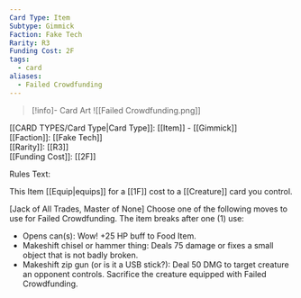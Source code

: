```yaml
---
Card Type: Item
Subtype: Gimmick
Faction: Fake Tech
Rarity: R3
Funding Cost: 2F
tags:
  - card
aliases:
  - Failed Crowdfunding
---
```

> [!info]- Card Art
> ![[Failed Crowdfunding.png]]

[[CARD TYPES/Card Type|Card Type]]: [[Item]] - [[Gimmick]]  
[[Faction]]: [[Fake Tech]]  
[[Rarity]]: [[R3]]  
[[Funding Cost]]: [[2F]]  

Rules Text:  

This Item [[Equip|equips]] for a [[1F]] cost to a [[Creature]] card you control.  

[Jack of All Trades, Master of None] Choose one of the following moves to use for Failed Crowdfunding. The item breaks after one (1) use:
- Opens can(s): Wow! +25 HP buff to Food Item.
- Makeshift chisel or hammer thing:  Deals 75 damage or fixes a small object that is not badly broken.
- Makeshift zip gun (or is it a USB stick?): Deal 50 DMG to target creature an opponent controls.  Sacrifice the creature equipped with Failed Crowdfunding.  
